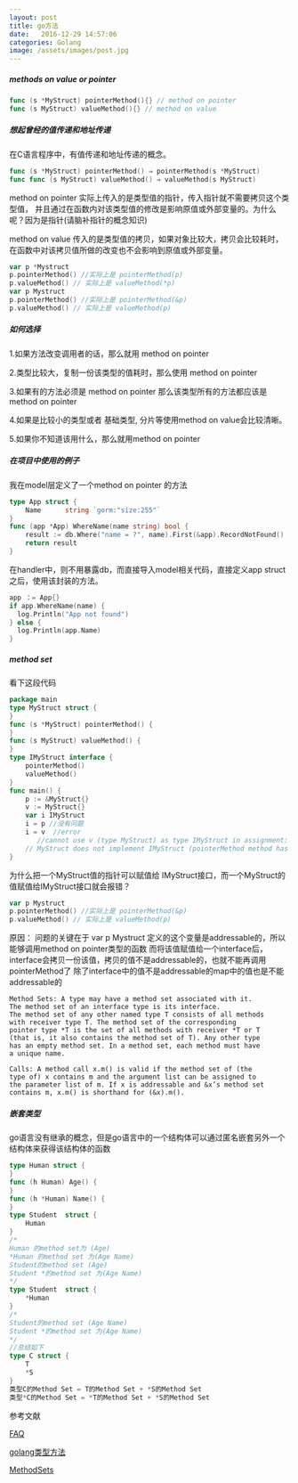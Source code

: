 ```yaml
---
layout: post
title: go方法
date:   2016-12-29 14:57:06
categories: Golang
image: /assets/images/post.jpg
---
```


##### methods on value or pointer

```go
func (s *MyStruct) pointerMethod(){} // method on pointer
func (s MyStruct) valueMethod(){} // method on value
```

##### 想起曾经的值传递和地址传递

在C语言程序中，有值传递和地址传递的概念。

```go
func (s *MyStruct) pointerMethod() ⇒ pointerMethod(s *MyStruct)
func func (s MyStruct) valueMethod() ⇒ valueMethod(s MyStruct)
```
method on pointer 实际上传入的是类型值的指针，传入指针就不需要拷贝这个类型值，
并且通过在函数内对该类型值的修改是影响原值或外部变量的。为什么呢？因为是指针(请脑补指针的概念知识)

method on value 传入的是类型值的拷贝，如果对象比较大，拷贝会比较耗时，在函数中对该拷贝值所做的改变也不会影响到原值或外部变量。

```go
var p *Mystruct
p.pointerMethod() //实际上是 pointerMethod(p)
p.valueMethod() // 实际上是 valueMethod(*p)
var p Mystruct
p.pointerMethod() //实际上是 pointerMethod(&p)
p.valueMethod() // 实际上是 valueMethod(p)
```

##### 如何选择

1.如果方法改变调用者的话，那么就用 method on pointer

2.类型比较大，复制一份该类型的值耗时，那么使用 method on pointer

3.如果有的方法必须是 method on pointer 那么该类型所有的方法都应该是 method on pointer

4.如果是比较小的类型或者 基础类型, 分片等使用method on value会比较清晰。

5.如果你不知道该用什么，那么就用method on pointer

##### 在项目中使用的例子

我在model层定义了一个method on pointer 的方法

```go
type App struct {
	Name      string `gorm:"size:255"`
}
func (app *App) WhereName(name string) bool {
	result := db.Where("name = ?", name).First(&app).RecordNotFound()
	return result
}
```

在handler中，则不用暴露db，而直接导入model相关代码，直接定义app struct之后，使用该封装的方法。

```go
app ：= App{}
if app.WhereName(name) {
  log.Println("App not found")
} else {
  log.Println(app.Name)
}
```

##### method set
看下这段代码

```go
package main
type MyStruct struct {
}
func (s *MyStruct) pointerMethod() {
}
func (s MyStruct) valueMethod() {
}
type IMyStruct interface {
    pointerMethod()
    valueMethod()
}
func main() {
    p := &MyStruct{}
    v := MyStruct{}
    var i IMyStruct
    i = p //没有问题
    i = v  //error
       //cannot use v (type MyStruct) as type IMyStruct in assignment:
    // MyStruct does not implement IMyStruct (pointerMethod method has pointer receiver)
}
```
为什么把一个MyStruct值的指针可以赋值给 IMyStruct接口，而一个MyStruct的值赋值给IMyStruct接口就会报错？

```go
var p Mystruct
p.pointerMethod() //实际上是 pointerMethod(&p)
p.valueMethod() // 实际上是 valueMethod(p)
```

原因：
问题的关键在于 var p Mystruct 定义的这个变量是addressable的，所以能够调用method on pointer类型的函数
而将该值赋值给一个interface后，interface会拷贝一份该值，拷贝的值不是addressable的，也就不能再调用pointerMethod了
除了interface中的值不是addressable的map中的值也是不能addressable的

```
Method Sets: A type may have a method set associated with it.
The method set of an interface type is its interface.
The method set of any other named type T consists of all methods
with receiver type T. The method set of the corresponding
pointer type *T is the set of all methods with receiver *T or T
(that is, it also contains the method set of T). Any other type
has an empty method set. In a method set, each method must have
a unique name.

Calls: A method call x.m() is valid if the method set of (the
type of) x contains m and the argument list can be assigned to
the parameter list of m. If x is addressable and &x’s method set
contains m, x.m() is shorthand for (&x).m().
```

##### 嵌套类型
go语言没有继承的概念，但是go语言中的一个结构体可以通过匿名嵌套另外一个结构体来获得该结构体的函数

```go
type Human struct {
}
func (h Human) Age() {
}
func (h *Human) Name() {
}
type Student  struct {
    Human
}
/*
Human 的method set为 (Age)
*Human 的method set 为(Age Name)
Student的method set (Age)
Student *的method set 为(Age Name)
*/
type Student  struct {
    *Human
}
/*
Student的method set (Age Name)
Student *的method set 为(Age Name)
*/
//总结如下
type C struct {
    T
    *S
}
类型C的Method Set = T的Method Set + *S的Method Set
类型*C的Method Set = *T的Method Set + *S的Method Set
```
参考文献

[FAQ](https://golang.org/doc/faq#methods_on_values_or_pointers)

[golang类型方法](http://shanks.leanote.com/post/Untitled-55ca439338f41148cd000759-17)

[MethodSets](https://github.com/golang/go/wiki/MethodSets)

